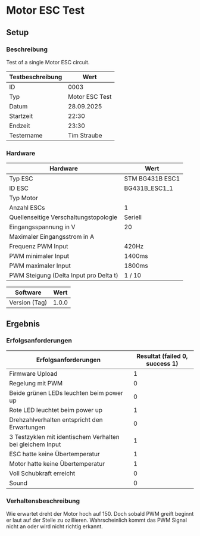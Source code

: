 # Motor ESC Test

## Setup

### Beschreibung

Test of a single Motor ESC circuit.

| **Testbeschreibung** | Wert           |
| -------------------- | -------------- |
| ID                   | 0003           |
| Typ                  | Motor ESC Test |
| Datum                | 28.09.2025     |
| Startzeit            | 22:30          |
| Endzeit              | 23:30          |
| Testername           | Tim Straube    |

### Hardware

| **Hardware**                           | Wert            |
| -------------------------------------- | --------------- |
| Typ ESC                                | STM BG431B ESC1 |
| ID ESC                                 | BG431B_ESC1_1   |
| Typ Motor                              |                 |
| Anzahl ESCs                            | 1               |
| Quellenseitige Verschaltungstopologie  | Seriell         |
| Eingangsspannung in V                  | 20              |
| Maximaler Eingangsstrom in A           |                 |
| Frequenz PWM Input                     | 420Hz           |
| PWM minimaler Input                    | 1400ms          |
| PWM maximaler Input                    | 1800ms          |
| PWM Steigung (Delta Input pro Delta t) | 1 / 10          |

| **Software**  | Wert  |
| ------------- | ----- |
| Version (Tag) | 1.0.0 |

## Ergebnis

### Erfolgsanforderungen

| **Erfolgsanforderungen**                                  | Resultat (failed 0, success 1) |
| --------------------------------------------------------- | ------------------------------ |
| Firmware Upload                                           | 1                              |
| Regelung mit PWM                                          | 0                              |
| Beide grünen LEDs leuchten beim power up                  | 0                              |
| Rote LED leuchtet beim power up                           | 1                              |
| Drehzahlverhalten entspricht den Erwartungen              | 0                              |
| 3 Testzyklen mit identischem Verhalten bei gleichem Input | 1                              |
| ESC hatte keine Übertemperatur                            | 1                              |
| Motor hatte keine Übertemperatur                          | 1                              |
| Voll Schubkraft erreicht                                  | 0                              |
| Sound                                                     | 0                              |

### Verhaltensbeschreibung

Wie erwartet dreht der Motor hoch auf 150. Doch sobald PWM greift beginnt er laut auf der Stelle zu ozillieren. 
Wahrscheinlich kommt das PWM Signal nicht an oder wird nicht richtig erkannt.